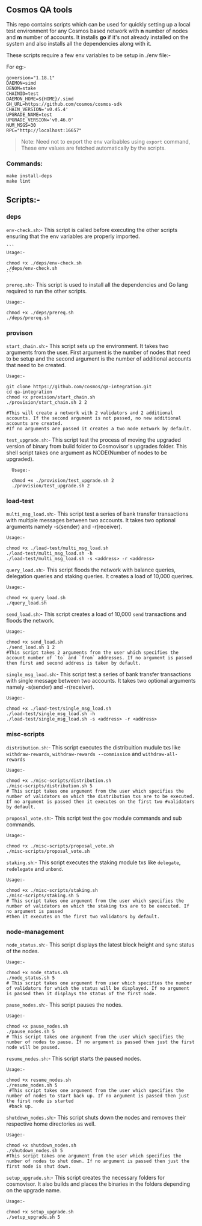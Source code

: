 ## Cosmos QA tools

This repo contains scripts which can be used for quickly setting up a local test environment for any Cosmos based network with **n** number of nodes and **m** number of accounts.
It installs **go** if it's not already installed on the system and also installs all the dependencies along with it. 

These scripts require a few env variables to be setup in ./env file:-

For eg:- 
```
goversion="1.18.1"
DAEMON=simd
DENOM=stake
CHAINID=test
DAEMON_HOME=${HOME}/.simd
GH_URL=https://github.com/cosmos/cosmos-sdk
CHAIN_VERSION='v0.45.4'
UPGRADE_NAME=test
UPGRADE_VERSION='v0.46.0'
NUM_MSGS=30
RPC="http://localhost:16657"
```
>Note: Need not to export the env varibables using `export` command, These env values are fetched automatically by the scripts.

### Commands:
```
make install-deps
make lint
```

## Scripts:-

### deps

`env-check.sh`:- This script is called before executing the other scripts ensuring that the env variables are properly imported.

    ```
    Usage:-

    chmod +x ./deps/env-check.sh
    ./deps/env-check.sh
    ```

`prereq.sh`:- This script is used to install all the dependencies and Go lang required to run the other scripts.

  ```
  Usage:-

  chmod +x ./deps/prereq.sh
  ./deps/prereq.sh
  ```

### provison

`start_chain.sh`:- This script sets up the environment. It takes two arguments from the user. First argument is the number of nodes that need to be setup and the second argument is the number of additional accounts that need to be created. 

  ```
  Usage:-

  git clone https://github.com/cosmos/qa-integration.git
  cd qa-integration
  chmod +x provision/start_chain.sh
  ./provision/start_chain.sh 2 2

  #This will create a network with 2 validators and 2 additional accounts. If the second argument is not passed, no new additional accounts are created. 
  #If no arguments are passed it creates a two node network by default.
  ```

`test_upgrade.sh`:- This script test the process of moving the upgraded version of binary from build folder to Cosmovisor's upgrades folder. This shell script    takes one argument as NODE(Number of nodes to be upgraded).

```
  Usage:-

  chmod +x ./provision/test_upgrade.sh 2
  ./provision/test_upgrade.sh 2

```

### load-test

`multi_msg_load.sh`:- This script test a series of bank transfer transactions with multiple messages between two accounts. It takes two optional arguments namely -s(sender) and -r(receiver). 

  ```
  Usage:-

  chmod +x ./load-test/multi_msg_load.sh
  ./load-test/multi_msg_load.sh -h
  ./load-test/multi_msg_load.sh -s <address> -r <address>
  ```

`query_load.sh`:- This script floods the network with balance queries, delegation queries and staking queries. It creates a load of 10,000 querires.

 ```
 Usage:-

 chmod +x query_load.sh
 ./query_load.sh
 ```

`send_load.sh`:- This script creates a load of 10,000 `send` transactions and floods the network.  

 ```
 Usage:-

 chmod +x send_load.sh
 ./send_load.sh 1 2
 #This script takes 2 arguments from the user which specifies the account number of `to` and `from` addresses. If no argument is passed then first and second address is taken by default.
 ```

`single_msg_load.sh`:- This script test a series of bank transfer transactions with single message between two accounts. It takes two optional arguments namely -s(sender) and -r(receiver). 

  ```
  Usage:-

  chmod +x ./load-test/single_msg_load.sh
  ./load-test/single_msg_load.sh -h
  ./load-test/single_msg_load.sh -s <address> -r <address>
  ```

### misc-scripts

`distribution.sh`:- This script executes the distribuition mudule txs like `withdraw-rewards`, `withdraw-rewards --commission` and `withdraw-all-rewards`

  ```
  Usage:-

  chmod +x ./misc-scripts/distribution.sh
  ./misc-scripts/distribution.sh 5
  # This script takes one argument from the user which specifies the number of validators on which the distribution txs are to be executed. If no argument is passed then it executes on the first two #validators by default.
  ```

`proposal_vote.sh`:- This script test the gov module commands and sub commands.

  ```
  Usage:-

  chmod +x ./misc-scripts/proposal_vote.sh
  ./misc-scripts/proposal_vote.sh
  ```
 
`staking.sh`:- This script executes the staking module txs like `delegate`, `redelegate` and `unbond`.

 ```
 Usage:-

 chmod +x ./misc-scripts/staking.sh
 ./misc-scripts/staking.sh 5
 # This script takes one argument from the user which specifies the number of validators on which the staking txs are to be executed. If no argument is passed
 #then it executes on the first two validators by default.
 ```

 ### node-management
 
`node_status.sh`:- This script displays the latest block height and sync status of the nodes.
 
 ```
 Usage:-

 chmod +x node_status.sh
 ./node_status.sh 5
 # This script takes one argument from user which specifies the number of validators for which the status will be displayed. If no argument is passed then it displays the status of the first node.
 ```
 `pause_nodes.sh`:- This script pauses the nodes.

 ```
 Usage:-

 chmod +x pause_nodes.sh
 ./pause_nodes.sh 5
 # This script takes one argument from the user which specifies the number of nodes to pause. If no argument is passed then just the first node will be paused.
 ```

 `resume_nodes.sh`:- This script starts the paused nodes.

 ```
 Usage:-

 chmod +x resume_nodes.sh
 ./resume_nodes.sh 5
  #This script takes one argument from the user which specifies the number of nodes to start back up. If no argument is passed then just the first node is started
  #back up.
 ```

 
 
 `shutdown_nodes.sh`:- This script shuts down the nodes and removes their respective home directories as well.

 ```
 Usage:-

 chmod +x shutdown_nodes.sh
 ./shutdown_nodes.sh 5
 #This script takes one argument from the user which specifies the number of nodes to shut down. If no argument is passed then just the first node is shut down.
 ```

 `setup_upgrade.sh`:- This script creates the necessary folders for cosmovisor. It also builds and places the binaries in the folders depending on the upgrade name.
 ```
 Usage:-

 chmod +x setup_upgrade.sh
 ./setup_upgrade.sh 5

```
